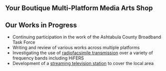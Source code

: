 ## Your Boutique Multi-Platform Media Arts Shop

## Our Works in Progress

* Continuing participation in the work of the Ashtabula County Broadband Task Force  
* Writing and review of various works across multiple platforms
* Investigating the use of [radiofacsimile transmission](https://en.wikipedia.org/wiki/Radiofax) over a variety of frequency bands including HiFERS 
* Development of a [streaming television station](https://en.wikipedia.org/w/index.php?title=Over-the-top_media_service&oldid=1110776742) to cover the local area
